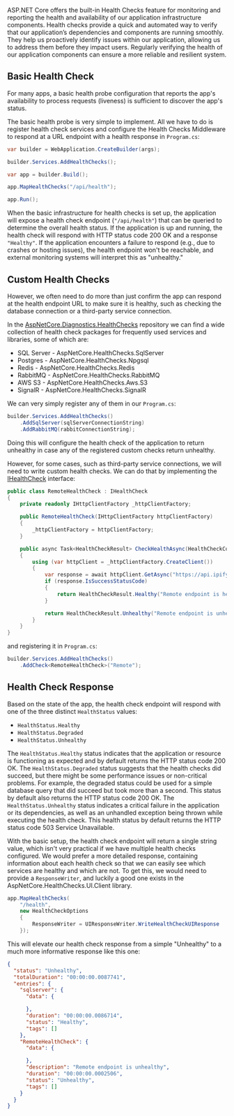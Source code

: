 ASP.NET Core offers the built-in Health Checks feature for monitoring and reporting the health and availability of our application infrastructure components. Health checks provide a quick and automated way to verify that our application’s dependencies and components are running smoothly. They help us proactively identify issues within our application, allowing us to address them before they impact users. Regularly verifying the health of our application components can ensure a more reliable and resilient system.

## Basic Health Check

For many apps, a basic health probe configuration that reports the app's availability to process requests (liveness) is sufficient to discover the app's status.

The basic health probe is very simple to implement. All we have to do is register health check services and configure the Health Checks Middleware to respond at a URL endpoint with a health response in `Program.cs`: 

```c#
var builder = WebApplication.CreateBuilder(args);

builder.Services.AddHealthChecks();

var app = builder.Build();

app.MapHealthChecks("/api/health");

app.Run();
```

When the basic infrastructure for health checks is set up, the application will expose a health check endpoint (`"/api/health"`) that can be queried to determine the overall health status. If the application is up and running, the health check will respond with HTTP status code 200 OK and a response `"Healthy"`. If the application encounters a failure to respond (e.g., due to crashes or hosting issues), the health endpoint won't be reachable, and external monitoring systems will interpret this as "unhealthy."

## Custom Health Checks

However, we often need to do more than just confirm the app can respond at the health endpoint URL to make sure it is healthy, such as checking the database connection or a third-party service connection.

In the [AspNetCore.Diagnostics.HealthChecks](https://github.com/Xabaril/AspNetCore.Diagnostics.HealthChecks) repository we can find a wide collection of health check packages for frequently used services and libraries, some of which are:

* SQL Server - AspNetCore.HealthChecks.SqlServer
* Postgres - AspNetCore.HealthChecks.Npgsql
* Redis - AspNetCore.HealthChecks.Redis
* RabbitMQ - AspNetCore.HealthChecks.RabbitMQ
* AWS S3 - AspNetCore.HealthChecks.Aws.S3
* SignalR - AspNetCore.HealthChecks.SignalR

We can very simply register any of them in our `Program.cs`: 

```c#
builder.Services.AddHealthChecks()
    .AddSqlServer(sqlServerConnectionString)
    .AddRabbitMQ(rabbitConnectionString);
```

Doing this will configure the health check of the application to return unhealthy in case any of the registered custom checks return unhealthy.

However, for some cases, such as third-party service connections, we will need to write custom health checks. We can do that by  implementing the [IHealthCheck](https://learn.microsoft.com/en-us/dotnet/api/microsoft.extensions.diagnostics.healthchecks.ihealthcheck?view=net-8.0-pp) interface:

```c#
public class RemoteHealthCheck : IHealthCheck
{
    private readonly IHttpClientFactory _httpClientFactory;

    public RemoteHealthCheck(IHttpClientFactory httpClientFactory)
    {
        _httpClientFactory = httpClientFactory;
    }

    public async Task<HealthCheckResult> CheckHealthAsync(HealthCheckContext context, CancellationToken cancellationToken = new CancellationToken())
    {
        using (var httpClient = _httpClientFactory.CreateClient())
        {
            var response = await httpClient.GetAsync("https://api.ipify.org");
            if (response.IsSuccessStatusCode)
            {
                return HealthCheckResult.Healthy("Remote endpoint is healthy");
            }

            return HealthCheckResult.Unhealthy("Remote endpoint is unhealthy");
        }
    }
}
```

and registering it in `Program.cs`: 

```c#
builder.Services.AddHealthChecks()
    .AddCheck<RemoteHealthCheck>("Remote");
```

## Health Check Response

Based on the state of the app, the health check endpoint will respond with one of the three distinct `HealthStatus` values:
* `HealthStatus.Healthy`
* `HealthStatus.Degraded`
* `HealthStatus.Unhealthy`

The `HealthStatus.Healthy` status indicates that the application or resource is functioning as expected and by default returns the HTTP status code 200 OK.
The `HealthStatus.Degraded` status suggests that the health checks did succeed, but there might be some performance issues or non-critical problems. For example, the degraded status could be used for a simple database query that did succeed but took more than a second. This status by default also returns the HTTP status code 200 OK.
The `HealthStatus.Unhealthy` status indicates a critical failure in the application or its dependencies, as well as an unhandled exception being thrown while executing the health check. This health status by default returns the HTTP status code 503 Service Unavailable.

With the basic setup, the health check endpoint will return a single string value, which isn't very practical if we have multiple health checks configured. We would prefer a more detailed response, containing information about each health check so that we can easily see which services are healthy and which are not. To get this, we would need to provide a `ResponseWriter`, and luckily a good one exists in the AspNetCore.HealthChecks.UI.Client library. 

```c#
app.MapHealthChecks(
    "/health",
    new HealthCheckOptions
    {
        ResponseWriter = UIResponseWriter.WriteHealthCheckUIResponse
    });
```

This will elevate our health check response from a simple "Unhealthy" to a much more informative response like this one:

```json
{
  "status": "Unhealthy",
  "totalDuration": "00:00:00.0087741",
  "entries": {
    "sqlserver": {
      "data": {

      },
      "duration": "00:00:00.0086714",
      "status": "Healthy",
      "tags": []
    },
    "RemoteHealthCheck": {
      "data": {

      },
      "description": "Remote endpoint is unhealthy",
      "duration": "00:00:00.0002506",
      "status": "Unhealthy",
      "tags": []
    }
  }
}
```



